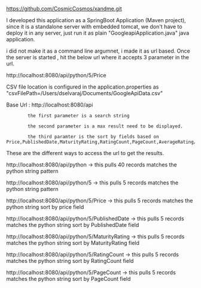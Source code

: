 https://github.com/CosmicCosmos/xandme.git


I developed this application as a SpringBoot Application (Maven project), since it is a standalone server with embedded tomcat,
we don't have to deploy it in any server, just run it as plain "GoogleapiApplication.java" java application.

i did not make it as a command line argumnet, i made it as url based.
Once the server is started , hit the below url where it accepts 3 parameter in the url.


http://localhost:8080/api/python/5/Price

CSV file location is configured in the application.properties as "csvFilePath=/Users/dselvaraj/Documents/GoogleApiData.csv"

Base Url : http://localhost:8080/api

            the first parameter is a search string

            the second parameter is a max result need to be displayed.

            the third paramter is the sort by fields based on Price,PublishedDate,MaturityRating,RatingCount,PageCount,AverageRating/


These are the different ways to access the url to get the results.

http://localhost:8080/api/python    -> this pulls 40 records matches the python string pattern

http://localhost:8080/api/python/5  -> this pulls 5 records matches the python string pattern

http://localhost:8080/api/python/5/Price    -> this pulls 5 records matches the python string sort by price field

http://localhost:8080/api/python/5/PublishedDate   -> this pulls 5 records matches the python string sort by PublishedDate field

http://localhost:8080/api/python/5/MaturityRating   -> this pulls 5 records matches the python string sort by MaturityRating field

http://localhost:8080/api/python/5/RatingCount   -> this pulls 5 records matches the python string sort by RatingCount field

http://localhost:8080/api/python/5/PageCount   -> this pulls 5 records matches the python string sort by PageCount field



